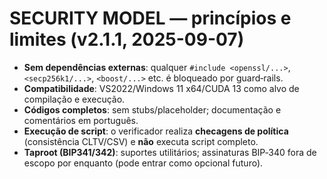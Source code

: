 # SECURITY MODEL — princípios e limites (v2.1.1, 2025-09-07)

- **Sem dependências externas**: qualquer `#include <openssl/...>`, `<secp256k1/...>`, `<boost/...>` etc. é bloqueado por guard‑rails.
- **Compatibilidade**: VS2022/Windows 11 x64/CUDA 13 como alvo de compilação e execução.
- **Códigos completos**: sem stubs/placeholder; documentação e comentários em português.
- **Execução de script**: o verificador realiza **checagens de política** (consistência CLTV/CSV) e **não** executa script completo.
- **Taproot (BIP341/342)**: suportes utilitários; assinaturas BIP‑340 fora de escopo por enquanto (pode entrar como opcional futuro).
